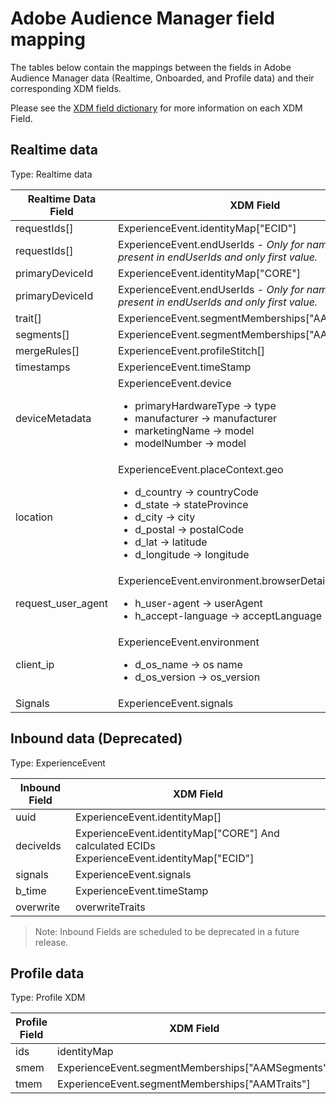 # Adobe Audience Manager field mapping

The tables below contain the mappings between the fields in Adobe Audience Manager data (Realtime, Onboarded, and Profile data) and their corresponding XDM fields. 

Please see the [XDM field dictionary][xdm-field-dictionary] for more information on each XDM Field.

## Realtime data
Type: Realtime data

| Realtime Data Field | XDM Field |
| --- | --- | 
| requestIds[] | ExperienceEvent.identityMap["ECID"] |
| requestIds[] | ExperienceEvent.endUserIds - _Only for namespaces present in endUserIds and only first value._ |
| primaryDeviceId | ExperienceEvent.identityMap["CORE"] | 
| primaryDeviceId | ExperienceEvent.endUserIds - _Only for namespaces present in endUserIds and only first value._ |
| trait[] | ExperienceEvent.segmentMemberships["AAMTraits"] | 
| segments[] | ExperienceEvent.segmentMemberships["AAMSegments"] |
| mergeRules[] |ExperienceEvent.profileStitch[] | 
| timestamps | ExperienceEvent.timeStamp |
| deviceMetadata | ExperienceEvent.device <ul><li>primaryHardwareType → type</li><li>manufacturer → manufacturer</li><li>marketingName → model</li><li>modelNumber → model</li></ul>| 
| location | ExperienceEvent.placeContext.geo <ul><li>d_country → countryCode</li><li>d_state → stateProvince</li><li>d_city → city</li><li>d_postal → postalCode</li><li>d_lat → latitude</li><li>d_longitude → longitude</li></ul> |
| request_user_agent | ExperienceEvent.environment.browserDetails <ul><li>h_user-agent → userAgent</li><li>h_accept-language → acceptLanguage</li></ul> |
| client_ip | ExperienceEvent.environment <ul><li>d_os_name → os name </li><li>d_os_version → os_version</li></ul> |
| Signals | ExperienceEvent.signals |

## Inbound data **(Deprecated)**
Type: ExperienceEvent

| Inbound Field |  XDM Field | 
| --- | --- | 
| uuid | ExperienceEvent.identityMap[<ID Type>] |
| deciveIds | ExperienceEvent.identityMap["CORE"] And calculated ECIDs  ExperienceEvent.identityMap["ECID"] |
| signals | ExperienceEvent.signals |
| b_time | ExperienceEvent.timeStamp |
| overwrite | overwriteTraits |

> Note: Inbound Fields are scheduled to be deprecated in a future release.

## Profile data
Type: Profile XDM

| Profile Field | XDM Field |
| --- | --- |
| ids | identityMap |
| smem | ExperienceEvent.segmentMemberships["AAMSegments"] |
| tmem | ExperienceEvent.segmentMemberships["AAMTraits"] |

[xdm-field-dictionary]: ../schema_registry/schema_composition/xdm_field_dictionary.md